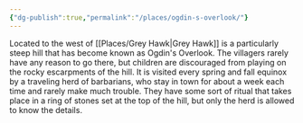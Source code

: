```yaml
---
{"dg-publish":true,"permalink":"/places/ogdin-s-overlook/"}
---
```


Located to the west of [[Places/Grey Hawk\|Grey Hawk]] is a particularly steep hill that has become known as Ogdin's Overlook.  The villagers rarely have any reason to go there, but children are discouraged from playing on the rocky escarpments of the hill.  It is visited every spring and fall equinox by a traveling herd of barbarians, who stay in town for about a week each time and rarely make much trouble.  They have some sort of ritual that takes place in a ring of stones set at the top of the hill, but only the herd is allowed to know the details.  
